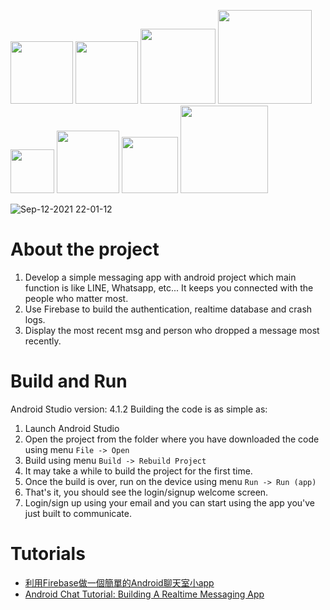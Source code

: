    <img src="https://user-images.githubusercontent.com/90204593/132949021-b1395bdc-b5ee-4131-a2c8-0dade2ab6579.png" width="100"> <img src="https://user-images.githubusercontent.com/90204593/132949040-75bd46a5-2619-499d-8ab9-fa748927f0a1.png" width="100"> <img src="https://user-images.githubusercontent.com/9020459x3/132949050-e5c272f2-8f45-4eb1-bc60-6f7673b20436.png" width="120"> <img src="https://user-images.githubusercontent.com/90204593/132949068-85173f87-a969-43f3-b945-2284129334ad.png" width="150"> <img src="https://user-images.githubusercontent.com/90204593/132949108-5d5147aa-1b4e-4273-8d5e-01eb7f84dfae.png" width="70"> <img src="https://user-images.githubusercontent.com/90204593/132949111-f7f9d06d-9cd4-4f3f-8fcc-3bcb22580f32.png" width="100"> <img src="https://user-images.githubusercontent.com/90204593/132949145-43ffbbca-fd5b-41e7-b9ff-d01c7aef06ca.png" width="90"> <img src="https://user-images.githubusercontent.com/90204593/132949198-73c1c01c-6136-4846-9fdb-81f4fffc3789.png" width="140">

![Sep-12-2021 22-01-12](https://user-images.githubusercontent.com/90204593/132990604-88f2b09a-aaa5-4f7f-8b32-09e88727e7db.gif)

About the project
=
1. Develop a simple messaging app with android project which main function is like LINE, Whatsapp, etc... It keeps you connected with the people who matter most. 
2. Use Firebase to build the authentication, realtime database and crash logs.
3. Display the most recent msg and person who dropped a message most recently.


Build and Run
=

Android Studio version: 4.1.2
Building the code is as simple as:

   1. Launch Android Studio
   2. Open the project from the folder where you have downloaded the code using menu ```File -> Open```
   3. Build using menu ```Build -> Rebuild Project```
   4. It may take a while to build the project for the first time.
   5. Once the build is over, run on the device using menu ```Run -> Run (app)```
   6. That's it, you should see the login/signup welcome screen.
   7. Login/sign up using your email and you can start using the app you've just built to communicate.

Tutorials
=
* [利用Firebase做一個簡單的Android聊天室小app](https://www.tpisoftware.com/tpu/articleDetails/2129)
* [Android Chat Tutorial: Building A Realtime Messaging App](https://www.scaledrone.com/blog/android-chat-tutorial/)
